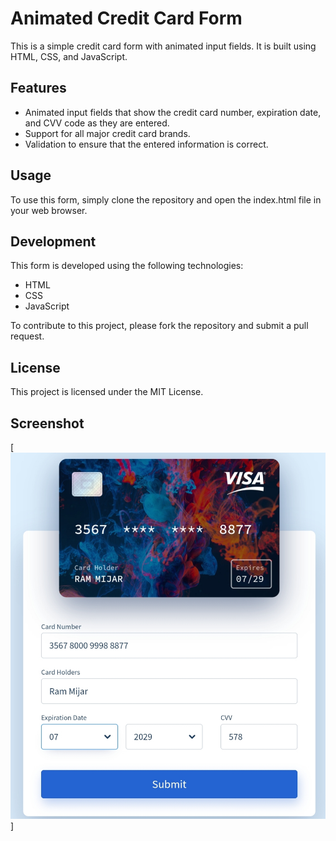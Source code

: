 # Animated Credit Card Form

This is a simple credit card form with animated input fields. It is built using HTML, CSS, and JavaScript.

## Features

* Animated input fields that show the credit card number, expiration date, and CVV code as they are entered.
* Support for all major credit card brands.
* Validation to ensure that the entered information is correct.

## Usage

To use this form, simply clone the repository and open the index.html file in your web browser.

## Development

This form is developed using the following technologies:

* HTML
* CSS
* JavaScript

To contribute to this project, please fork the repository and submit a pull request.

## License

This project is licensed under the MIT License.

## Screenshot

[![Screenshot of the animated credit card form](https://raw.githubusercontent.com/Ram2020-art/Card-Form-animation/main/IMG_20230826_141516.jpg)]
